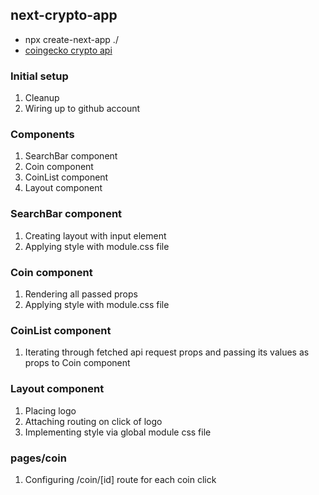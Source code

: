 ## next-crypto-app

- npx create-next-app ./
- [coingecko crypto api](https://api.coingecko.com/api/v3/coins/markets?vs_currency=usd&order=market_cap_desc&per_page=10&page=1&sparkline=false)

### Initial setup

1. Cleanup
2. Wiring up to github account

### Components

1. SearchBar component
2. Coin component
3. CoinList component
4. Layout component

### SearchBar component

1. Creating layout with input element
2. Applying style with module.css file

### Coin component

1. Rendering all passed props
2. Applying style with module.css file

### CoinList component

1. Iterating through fetched api request props and passing its values as props to Coin component

### Layout component

1. Placing logo
2. Attaching routing on click of logo
3. Implementing style via global module css file

### pages/coin

1. Configuring /coin/[id] route for each coin click
